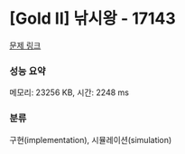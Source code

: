 # [Gold II] 낚시왕 - 17143 

[문제 링크](https://www.acmicpc.net/problem/17143) 

### 성능 요약

메모리: 23256 KB, 시간: 2248 ms

### 분류

구현(implementation), 시뮬레이션(simulation)

